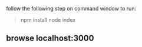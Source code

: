follow the following step on command window to run:
> npm install
> node index
## browse localhost:3000 
